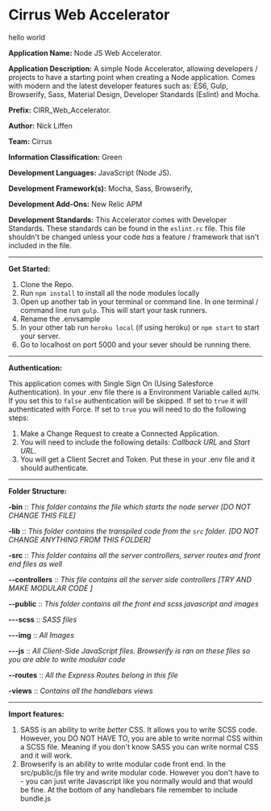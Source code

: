 # Cirrus Web Accelerator

hello world

**Application Name:** Node JS Web Accelerator.

**Application Description:** A simple Node Accelerator, allowing developers / projects to have a starting point when
creating a Node application. Comes with modern and the latest developer features such as: ES6, Gulp, Browserify, Sass,
Material Design, Developer Standards (Eslint) and Mocha.

**Prefix:** CIRR_Web_Accelerator.

**Author:** Nick Liffen

**Team:** Cirrus

**Information Classification:** Green

**Development Languages:** JavaScript (Node JS).

**Development Framework(s):** Mocha, Sass, Browserify,

**Development Add-Ons:** New Relic APM

**Development Standards:** This Accelerator comes with Developer Standards. These standards can be found in the `eslint.rc`
file. This file shouldn't be changed unless your code *has* a feature / framework that isn't included in the file.

------------------------------

**Get Started:**

1. Clone the Repo.
2. Run `npm install` to install all the node modules locally
3. Open up another tab in your terminal or command line. In one terminal / command line run `gulp`. This will start your task runners.
3. Rename the .envsample
4. In your other tab run `heroku local` (if using heroku) or `npm start` to start your server.
5. Go to localhost on port 5000 and your sever should be running there.

------------------------------

**Authentication:**

This application comes with Single Sign On (Using Salesforce Authentication). In your .env file there is a Environment Variable called `AUTH`. If you set this to `false` authentication will be skipped. If set to `true` it will authenticated with Force. If set to `true` you will need to do the following steps:

1. Make a Change Request to create a Connected Application.
2. You will need to include the following details: *Callback URL* and *Start URL*.
3. You will get a Client Secret and Token. Put these in your .env file and it should authenticate.

------------------------------


**Folder Structure:**

**-bin** :: *This folder contains the file which starts the node server [DO NOT CHANGE THIS FILE]*

**-lib** :: *This folder contains the transpiled code from the `src` folder. [DO NOT CHANGE ANYTHING FROM THIS FOLDER]*

**-src** :: *This folder contains all the server controllers, server routes and front end files as well*

**--controllers** :: *This file contains all the server side controllers [TRY AND MAKE MODULAR CODE ]*

**--public** :: *This folder contains all the front end scss javascript and images*

**---scss** :: *SASS files*

**---img** :: *All Images*

**---js** :: *All Client-Side JavaScript files. Browserify is ran on these files so you are able to write modular code*

**--routes** :: *All the Express Routes belong in this file*

**-views** :: *Contains all the handlebars views*

------------------------------

**Import features:**

1. SASS is an ability to write *better* CSS. It allows you to write SCSS code. However, you DO NOT HAVE TO, you are able to write normal CSS within a SCSS file. Meaning if you don't know SASS you can write normal CSS and it will work.
2. Browserify is an ability to write modular code front end. In the src/public/js file try and write modular code. However you don't have to - you can just write Javascript like you normally would and that would be fine. At the bottom of any handlebars file remember to include bundle.js
